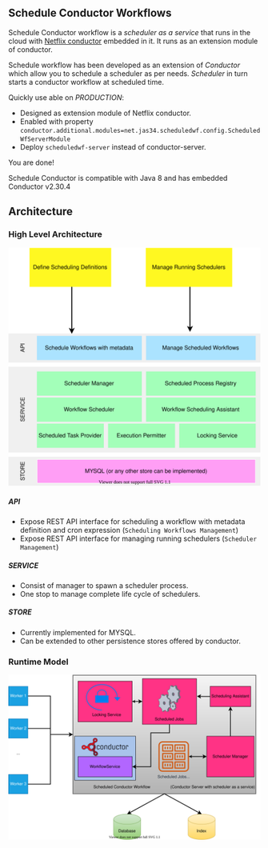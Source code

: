 ## Schedule Conductor Workflows
Schedule Conductor workflow is a _scheduler as a service_ that runs in the cloud with [Netflix conductor](https://github.com/Netflix/conductor)
embedded in it. It runs as an extension module of conductor.

Schedule workflow has been developed as an extension of _Conductor_ which allow you to 
schedule a scheduler as per needs. _Scheduler_ in turn starts a conductor workflow at scheduled time. 

Quickly use able on _PRODUCTION_:
- Designed as extension module of Netflix conductor.
- Enabled with property `conductor.additional.modules=net.jas34.scheduledwf.config.ScheduledWfServerModule` 
- Deploy `scheduledwf-server` instead of conductor-server. 

You are done!

Schedule Conductor is compatible with Java 8 and has embedded Conductor v2.30.4


Architecture 
---------
### High Level Architecture

![Scheduled Conductor](docs/img/scheduled-wf-architecture.svg)

##### API
- Expose REST API interface for scheduling a workflow with metadata definition and cron expression (`Scheduling Workflows Management`)
- Expose REST API interface for managing running schedulers (`Scheduler Management`) 

##### SERVICE
- Consist of manager to spawn a scheduler process.
- One stop to manage complete life cycle of schedulers.

##### STORE
- Currently implemented for MYSQL.
- Can be extended to other persistence stores offered by conductor.

### Runtime Model

![Scheduled Conductor](docs/img/scheduled-wf-runtime-model.svg)